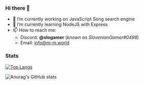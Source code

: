 ### Hi there 👋

- 🔭 I’m currently working on JavaScript Song search engine
- 🌱 I’m currently learning NodeJS with Express
- 📫 How to reach me: 
   - Discord: <b>@slogamer</b> (*known as SlovenianGamer#0498*)
   - Email: info@m-m.world
 
### Stats

[![Top Langs](https://github-readme-stats.vercel.app/api/top-langs/?username=RealSlovenianGamer&layout=compact)](https://github.com/anuraghazra/github-readme-stats)

![Anurag's GitHub stats](https://github-readme-stats.vercel.app/api?username=RealSlovenianGamer&show_icons=true&theme=radical&hide=prs,contribs)

